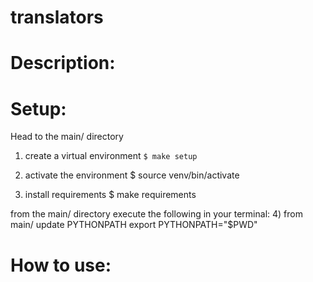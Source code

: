 # translators

# Description:

# Setup:
Head to the main/ directory

1) create a virtual environment
 `$ make setup`

2) activate the environment
$ source venv/bin/activate


3) install requirements
$ make requirements

from the main/ directory execute the following in your terminal:
4) from main/ update PYTHONPATH
export PYTHONPATH="$PWD"

# How to use:


